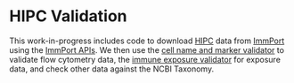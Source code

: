 # HIPC Validation

This work-in-progress includes code to download [HIPC](https://www.immport.org/resources/hipc) data from [ImmPort](https://immport.org) using the [ImmPort APIs](https://docs.immport.org/#API/DataQueryAPI/dataqueryapi/). We then use the [cell name and marker validator](https://github.com/jamesaoverton/cell-name-and-marker-validator) to validate flow cytometry data, the [immune exposure validator](https://github.com/jamesaoverton/immune-exposure-validation) for exposure data, and check other data against the NCBI Taxonomy.

